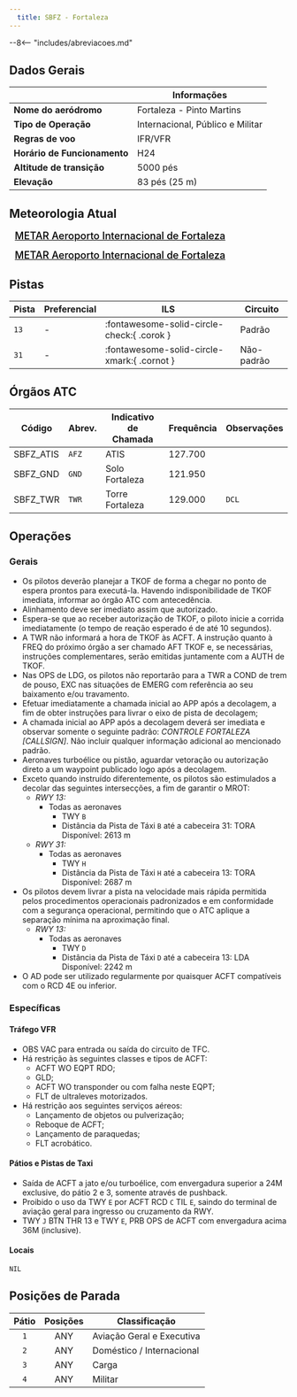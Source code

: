 ```yaml
---
  title: SBFZ - Fortaleza
---
```


--8<-- "includes/abreviacoes.md"

## Dados Gerais

|                              | Informações                          |
|------------------------------|--------------------------------------|
| **Nome do aeródromo**        | Fortaleza - Pinto Martins            |
| **Tipo de Operação**         | Internacional, Público e Militar     |
| **Regras de voo**            | IFR/VFR                              |
| **Horário de Funcionamento** | H24                                  |
| **Altitude de transição**    | 5000 pés                             |
| **Elevação**                 | 83 pés (25 m)                       |

## Meteorologia Atual

<a href="https://metar-taf.com/pt/SBFZ" target="_blank" id="metartaf-LkzIl7SM"  style="font-size:18px; font-weight:500; color:#000; width:300px; height:435px; display:var(--show-dark); background-color: var(--md-default-bg-color); padding: 10px; margin: 0 0px 0.5em;">METAR Aeroporto Internacional de Fortaleza</a>
<script async defer crossorigin="anonymous" src="https://metar-taf.com/pt/embed-js/SBFZ?u=56997&bg_color=182061&qnh=hPa&rh=rh&target=LkzIl7SM"></script>
<a href="https://metar-taf.com/pt/SBFZ" target="_blank" id="metartaf-LkzIl7SN" style="font-size:18px; font-weight:500; color:#000; width:300px; height:435px; display:var(--show-light); background-color: var(--md-default-bg-color); padding: 10px; margin: 0 0px 0.5em;">METAR Aeroporto Internacional de Fortaleza</a>
<script async defer crossorigin="anonymous" src="https://metar-taf.com/pt/embed-js/SBFZ?u=56997&qnh=hPa&rh=rh&target=LkzIl7SN"></script>

## Pistas

| Pista | Preferencial  | ILS                                         | Circuito   |
|-------|---------------|---------------------------------------------|------------|
| `13`  | -             | :fontawesome-solid-circle-check:{ .corok }    | Padrão     |
| `31`  | -             | :fontawesome-solid-circle-xmark:{ .cornot } | Não-padrão     |

## Órgãos ATC

| Código     | Abrev. | Indicativo de Chamada | Frequência | Observações |
| ---------- | ------ | --------------------- | ---------- | ----------- |
| SBFZ_ATIS  | `AFZ`  | ATIS                  | 127.700    |             |
| SBFZ_GND   | `GND`  | Solo Fortaleza        | 121.950    |             |
| SBFZ_TWR   | `TWR`  | Torre Fortaleza       | 129.000    | `DCL`       |

## Operações

### Gerais

- Os pilotos deverão planejar a TKOF de forma a chegar no ponto de espera prontos para executá-la. Havendo indisponibilidade de TKOF imediata, informar ao órgão ATC com antecedência.
- Alinhamento deve ser imediato assim que autorizado.
- Espera-se que ao receber autorização de TKOF, o piloto inicie a corrida imediatamente (o tempo de reação esperado é de até 10 segundos).
- A TWR não informará a hora de TKOF às ACFT. A instrução quanto à FREQ do próximo órgão a ser chamado AFT TKOF e, se necessárias, instruções complementares, serão emitidas juntamente com a AUTH de TKOF.
- Nas OPS de LDG, os pilotos não reportarão para a TWR a COND de trem de pouso, EXC nas situações de EMERG com referência ao seu baixamento e/ou travamento.
- Efetuar imediatamente a chamada inicial ao APP após a decolagem, a fim de obter instruções para livrar o eixo de pista de decolagem;
- A chamada inicial ao APP após a decolagem deverá ser imediata e observar somente o seguinte padrão: *CONTROLE FORTALEZA [CALLSIGN]*. Não incluir qualquer informação adicional ao mencionado padrão.
- Aeronaves turboélice ou pistão, aguardar vetoração ou autorização direto a um waypoint publicado logo após a decolagem.
- Exceto quando instruído diferentemente, os pilotos são estimulados a decolar das seguintes intersecções, a fim de garantir o MROT:
    - *RWY 13:*
        * Todas as aeronaves
            * TWY `B`
            * Distância da Pista de Táxi `B` até a cabeceira 31: TORA Disponível: 2613 m
    - *RWY 31:*
        * Todas as aeronaves
            * TWY `H`
            * Distância da Pista de Táxi `H` até a cabeceira 13: TORA Disponível: 2687 m
- Os pilotos devem livrar a pista na velocidade mais rápida permitida pelos procedimentos operacionais padronizados e em conformidade com a segurança operacional, permitindo que o ATC aplique a separação mínima na aproximação final.
    - *RWY 13:*
        * Todas as aeronaves
            * TWY `D`
            * Distância da Pista de Táxi `D` até a cabeceira 13: LDA Disponível: 2242 m
- O AD pode ser utilizado regularmente por quaisquer ACFT compatíveis com o RCD 4E ou inferior.

### Específicas

#### Tráfego VFR

- OBS VAC para entrada ou saída do circuito de TFC.
- Há restrição às seguintes classes e tipos de ACFT:
    - ACFT WO EQPT RDO;
    - GLD;
    - ACFT WO transponder ou com falha neste EQPT;
    - FLT de ultraleves motorizados.
- Há restrição aos seguintes serviços aéreos:
    - Lançamento de objetos ou pulverização;
    - Reboque de ACFT;
    - Lançamento de paraquedas;
    - FLT acrobático.


#### Pátios e Pistas de Taxi

- Saída de ACFT a jato e/ou turboélice, com envergadura superior a 24M exclusive, do pátio 2 e 3, somente através de pushback.
- Proibido o uso da TWY `E` por ACFT RCD `C` TIL `E`, saindo do terminal de aviação geral para ingresso ou cruzamento da RWY.
- TWY `J` BTN THR 13 e TWY `E`, PRB OPS de ACFT com envergadura acima 36M (inclusive).

#### Locais

`NIL`

## Posições de Parada

| Pátio     | Posições  | Classificação             |
|:---------:|:---------:|---------------------------|
| `1`       | ANY       | Aviação Geral e Executiva |
| `2`       | ANY       | Doméstico / Internacional |
| `3`       | ANY       | Carga                     |
| `4`       | ANY       | Militar                   |